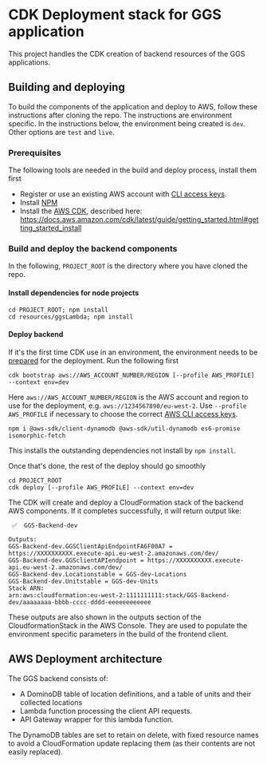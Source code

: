 # CDK Deployment stack for GGS application

This project handles the CDK creation of backend resources of the GGS applications.

## Building and deploying

To build the components of the application and deploy to AWS, follow these instructions after cloning the repo. The instructions are environment specific. In the instructions below, the environment being created is `dev`. Other options are `test` and `live`.

### Prerequisites

The following tools are needed in the build and deploy process, install them first

- Register or use an existing AWS account with [CLI access keys](https://docs.aws.amazon.com/general/latest/gr/aws-sec-cred-types.html).
- Install [NPM](https://docs.npmjs.com/downloading-and-installing-node-js-and-npm/)
- Install the [AWS CDK](https://docs.aws.amazon.com/cdk/index.html), described here: https://docs.aws.amazon.com/cdk/latest/guide/getting_started.html#getting_started_install

### Build and deploy the backend components

In the following, `PROJECT_ROOT` is the directory where you have cloned the repo.

#### Install dependencies for node projects

```
cd PROJECT_ROOT; npm install
cd resources/ggsLambda; npm install
```

#### Deploy backend

If it's the first time CDK use in an environment, the environment needs to be [prepared](https://docs.aws.amazon.com/cdk/v2/guide/bootstrapping.html) for the deployment. Run the following first

```
cdk bootstrap aws://AWS_ACCOUNT_NUMBER/REGION [--profile AWS_PROFILE] --context env=dev
```
Here `aws://AWS_ACCOUNT_NUMBER/REGION` is the AWS account and region to use for the deployment, e.g. `aws://1234567890/eu-west-2`.
Use `--profile AWS_PROFILE` if necessary to choose the correct [AWS CLI access keys](https://docs.aws.amazon.com/cli/latest/userguide/cli-configure-profiles.html).

```
npm i @aws-sdk/client-dynamodb @aws-sdk/util-dynamodb es6-promise isomorphic-fetch
```
This installs the outstanding dependencies not install by `npm install`.

Once that's done, the rest of the deploy should go smoothly

```
cd PROJECT_ROOT
cdk deploy [--profile AWS_PROFILE] --context env=dev
```

The CDK will create and deploy a CloudFormation stack of the backend AWS components. If it completes successfully, it will return output like:

```
 ✅  GGS-Backend-dev

Outputs:
GGS-Backend-dev.GGSClientApiEndpointFA6F00A7 = https://XXXXXXXXXX.execute-api.eu-west-2.amazonaws.com/dev/
GGS-Backend-dev.GGSclientAPIendpoint = https://XXXXXXXXXX.execute-api.eu-west-2.amazonaws.com/dev/
GGS-Backend-dev.Locationstable = GGS-dev-Locations
GGS-Backend-dev.Unitstable = GGS-dev-Units
Stack ARN:
arn:aws:cloudformation:eu-west-2:1111111111:stack/GGS-Backend-dev/aaaaaaaa-bbbb-cccc-dddd-eeeeeeeeeeee
```

These outputs are also shown in the outputs section of the CloudformationStack in the AWS Console. They are used to populate the environment specific parameters in the build of the frontend client.

## AWS Deployment architecture

The GGS backend consists of:

- A DominoDB table of location definitions, and a table of units and their collected locations
- Lambda function processing the client API requests.
- API Gateway wrapper for this lambda function.

The DynamoDB tables are set to retain on delete, with fixed resource names to avoid a CloudFormation update replacing them (as their contents are not easily replaced).
